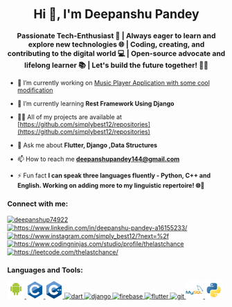 <h1 align="center">Hi 👋, I'm Deepanshu Pandey</h1>
<h3 align="center">Passionate Tech-Enthusiast 🚀 | Always eager to learn and explore new technologies 🌐 | Coding, creating, and contributing to the digital world 💻 | Open-source advocate and lifelong learner 📚 | Let's build the future together! 🔧✨</h3>

- 🔭 I’m currently working on [Music Player Application with some cool modification](https://github.com/simplybest12/music_player)

- 🌱 I’m currently learning **Rest Framework Using Django**

- 👨‍💻 All of my projects are available at [https://github.com/simplybest12/repositories](https://github.com/simplybest12/repositories)

- 💬 Ask me about **Flutter, Django ,Data Structures**

- 📫 How to reach me **deepanshupandey144@gmail.com**

- ⚡ Fun fact **I can speak three languages fluently - Python, C++ and English. Working on adding more to my linguistic repertoire! 🌐🐍**

<h3 align="left">Connect with me:</h3>
<p align="left">
<a href="https://twitter.com/deepanshup74922" target="blank"><img align="center" src="https://raw.githubusercontent.com/rahuldkjain/github-profile-readme-generator/master/src/images/icons/Social/twitter.svg" alt="deepanshup74922" height="30" width="40" /></a>
<a href="https://linkedin.com/in/https://www.linkedin.com/in/deepanshu-pandey-a16155233/" target="blank"><img align="center" src="https://raw.githubusercontent.com/rahuldkjain/github-profile-readme-generator/master/src/images/icons/Social/linked-in-alt.svg" alt="https://www.linkedin.com/in/deepanshu-pandey-a16155233/" height="30" width="40" /></a>
<a href="https://instagram.com/https://www.instagram.com/simply_best12/?next=%2f" target="blank"><img align="center" src="https://raw.githubusercontent.com/rahuldkjain/github-profile-readme-generator/master/src/images/icons/Social/instagram.svg" alt="https://www.instagram.com/simply_best12/?next=%2f" height="30" width="40" /></a>
<a href="https://www.codechef.com/users/https://www.codingninjas.com/studio/profile/thelastchance" target="blank"><img align="center" src="https://cdn.jsdelivr.net/npm/simple-icons@3.1.0/icons/codechef.svg" alt="https://www.codingninjas.com/studio/profile/thelastchance" height="30" width="40" /></a>
<a href="https://www.leetcode.com/https://leetcode.com/thelastchance/" target="blank"><img align="center" src="https://raw.githubusercontent.com/rahuldkjain/github-profile-readme-generator/master/src/images/icons/Social/leet-code.svg" alt="https://leetcode.com/thelastchance/" height="30" width="40" /></a>
</p>

<h3 align="left">Languages and Tools:</h3>
<p align="left"> <a href="https://developer.android.com" target="_blank" rel="noreferrer"> <img src="https://raw.githubusercontent.com/devicons/devicon/master/icons/android/android-original-wordmark.svg" alt="android" width="40" height="40"/> </a> <a href="https://www.cprogramming.com/" target="_blank" rel="noreferrer"> <img src="https://raw.githubusercontent.com/devicons/devicon/master/icons/c/c-original.svg" alt="c" width="40" height="40"/> </a> <a href="https://www.w3schools.com/cpp/" target="_blank" rel="noreferrer"> <img src="https://raw.githubusercontent.com/devicons/devicon/master/icons/cplusplus/cplusplus-original.svg" alt="cplusplus" width="40" height="40"/> </a> <a href="https://dart.dev" target="_blank" rel="noreferrer"> <img src="https://www.vectorlogo.zone/logos/dartlang/dartlang-icon.svg" alt="dart" width="40" height="40"/> </a> <a href="https://www.djangoproject.com/" target="_blank" rel="noreferrer"> <img src="https://cdn.worldvectorlogo.com/logos/django.svg" alt="django" width="40" height="40"/> </a> <a href="https://firebase.google.com/" target="_blank" rel="noreferrer"> <img src="https://www.vectorlogo.zone/logos/firebase/firebase-icon.svg" alt="firebase" width="40" height="40"/> </a> <a href="https://flutter.dev" target="_blank" rel="noreferrer"> <img src="https://www.vectorlogo.zone/logos/flutterio/flutterio-icon.svg" alt="flutter" width="40" height="40"/> </a> <a href="https://git-scm.com/" target="_blank" rel="noreferrer"> <img src="https://www.vectorlogo.zone/logos/git-scm/git-scm-icon.svg" alt="git" width="40" height="40"/> </a> <a href="https://www.mysql.com/" target="_blank" rel="noreferrer"> <img src="https://raw.githubusercontent.com/devicons/devicon/master/icons/mysql/mysql-original-wordmark.svg" alt="mysql" width="40" height="40"/> </a> <a href="https://www.python.org" target="_blank" rel="noreferrer"> <img src="https://raw.githubusercontent.com/devicons/devicon/master/icons/python/python-original.svg" alt="python" width="40" height="40"/> </a> </p>
